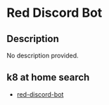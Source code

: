# Red Discord Bot

## Description

No description provided.

## k8 at home search

- [red-discord-bot](https://nanne.dev/k8s-at-home-search/#/red-discord-bot)
